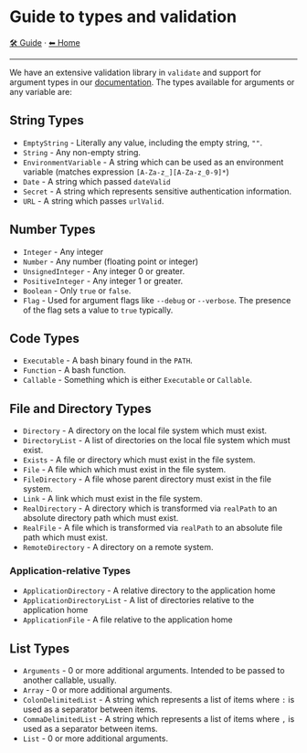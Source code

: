 # Guide to types and validation

<!-- TEMPLATE guideHeader 2 -->
[🛠️ Guide](./index.md) &middot; [⬅ Home ](../index.md)
<hr />

We have an extensive validation library in `validate` and support for argument types in
our [documentation](./documentation.md). The types available for arguments or any variable are:

## String Types

- `EmptyString` - Literally any value, including the empty string, `""`.
- `String` - Any non-empty string.
- `EnvironmentVariable` - A string which can be used as an environment variable (matches expression
  `[A-Za-z_][A-Za-z_0-9]*`)
- `Date` - A string which passed `dateValid`
- `Secret` - A string which represents sensitive authentication information.
- `URL` - A string which passes `urlValid`.

## Number Types

- `Integer` - Any integer
- `Number` - Any number (floating point or integer)
- `UnsignedInteger` - Any integer 0 or greater.
- `PositiveInteger` - Any integer 1 or greater.
- `Boolean` - Only `true` or `false`.
- `Flag` - Used for argument flags like `--debug` or `--verbose`. The presence of the flag sets a value to `true`
  typically.

## Code Types

- `Executable` - A bash binary found in the `PATH`.
- `Function` - A bash function.
- `Callable` - Something which is either `Executable` or `Callable`.

## File and Directory Types

- `Directory` - A directory on the local file system which must exist.
- `DirectoryList` - A list of directories on the local file system which must exist.
- `Exists` - A file or directory which must exist in the file system.
- `File` - A file which which must exist in the file system.
- `FileDirectory` - A file whose parent directory must exist in the file system.
- `Link` - A link which must exist in the file system.
- `RealDirectory` - A directory which is transformed via `realPath` to an absolute directory path which must exist.
- `RealFile` - A file which is transformed via `realPath` to an absolute file path which must exist.
- `RemoteDirectory` - A directory on a remote system.

### Application-relative Types

- `ApplicationDirectory` - A relative directory to the application home
- `ApplicationDirectoryList` - A list of directories relative to the application home
- `ApplicationFile` - A file relative to the application home

## List Types

- `Arguments` - 0 or more additional arguments. Intended to be passed to another callable, usually.
- `Array` - 0 or more additional arguments.
- `ColonDelimitedList` - A string which represents a list of items where `:` is used as a separator between items.
- `CommaDelimitedList` - A string which represents a list of items where `,` is used as a separator between items.
- `List` - 0 or more additional arguments.
